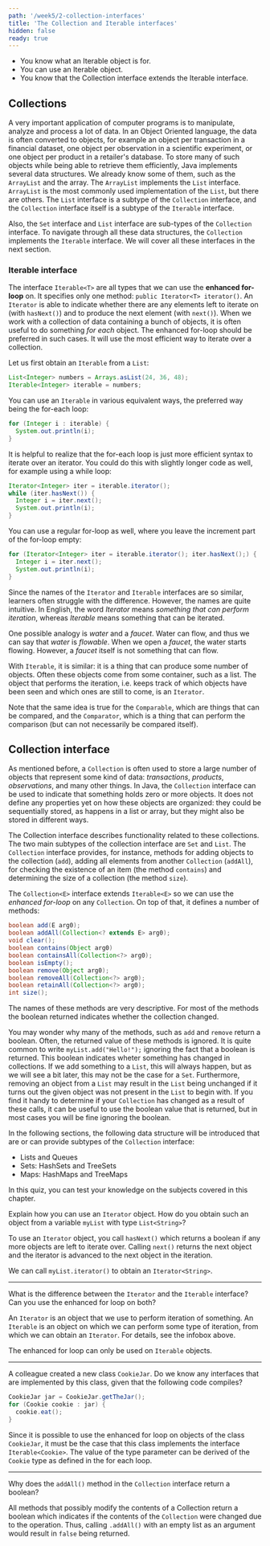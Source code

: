 ```yaml
---
path: '/week5/2-collection-interfaces'
title: 'The Collection and Iterable interfaces'
hidden: false
ready: true
---
```


<text-box variant='learningObjectives' name='Learning Objectives'>

- You know what an Iterable object is for.
- You can use an Iterable object.
- You know that the Collection interface extends the Iterable interface.

</text-box>

## Collections
A very important application of computer programs is to manipulate, analyze and process a lot of data.
In an Object Oriented language, the data is often converted to objects, for example an object per
transaction in a financial dataset, one object per observation in a scientific experiment, or
one object per product in a retailer's database.
To store many of such objects while being able to retrieve them efficiently,
Java implements several data structures. We already know some of them, such as the
`ArrayList` and the array. The `ArrayList` implements the `List` interface.
`ArrayList` is the most commonly used implementation of the `List`, but there are others.
The `List` interface is a subtype of the `Collection` interface, and the `Collection`
interface itself is a subtype of the `Iterable` interface.

Also, the `Set` interface and `List` interface are sub-types of the `Collection` interface. To navigate through all these data structures, the `Collection` implements the `Iterable` interface. We will cover all these interfaces in the next section.

### Iterable interface
The interface `Iterable<T>` are all types that we can use the **enhanced for-loop** on.
It specifies only one method: `public Iterator<T> iterator()`.
An `Iterator` is able to indicate whether there are any elements left to iterate on (with `hasNext()`) and to produce the next element (with `next()`).
When we work with a collection of data containing a bunch of objects, it is often useful to do something _for each_ object.
The enhanced for-loop should be preferred in such cases. It will use the most efficient way to iterate over a collection.

Let us first obtain an `Iterable` from a `List`:
```java
List<Integer> numbers = Arrays.asList(24, 36, 48);
Iterable<Integer> iterable = numbers;
```

You can use an `Iterable` in various equivalent ways, the preferred way being the
for-each loop:

```java
for (Integer i : iterable) {
  System.out.println(i);
}
```

It is helpful to realize that the for-each loop is just more efficient syntax to
iterate over an iterator. You could do this with slightly longer code as well,
for example using a while loop:
```java
Iterator<Integer> iter = iterable.iterator();
while (iter.hasNext()) {
  Integer i = iter.next();
  System.out.println(i);
}
```

You can use a regular for-loop as well, where you leave the increment part of the
for-loop empty:
```java
for (Iterator<Integer> iter = iterable.iterator(); iter.hasNext();) {
  Integer i = iter.next();
  System.out.println(i);
}
```

<text-box variant='hint' name='Difference between Iterable and Iterator'>

Since the names of the `Iterator` and `Iterable` interfaces are so similar,
learners often struggle with the difference. However, the names are quite
intuitive. In English, the word *Iterator*  means *something that can
perform iteration*, whereas *Iterable* means something that can be iterated.

One possible analogy is *water* and a *faucet*. Water can flow, and thus
we can say that *water* is *flowable*. When we open a *faucet*, the water
starts flowing. However, a *faucet* itself is not something that can flow.

With `Iterable`, it is similar: it is a thing that can produce some number
of objects. Often these objects come from some container, such as a list.
The object that performs the iteration, i.e. keeps track of which objects
have been seen and which ones are still to come, is an `Iterator`.

Note that the same idea is true for the `Comparable`, which are things
that can be compared, and the `Comparator`, which is a thing that can
perform the comparison (but can not necessarily be compared itself).

</text-box>

## Collection interface

As mentioned before, a `Collection` is often used to store a large number of objects
that represent some kind of data: *transactions*, *products*, *observations*,
and many other things. In Java, the `Collection` interface can be used to
indicate that something holds zero or more objects. It does not define
any properties yet on how these objects are organized: they could be
sequentially stored, as happens in a list or array, but they might also
be stored in different ways.

The Collection interface describes functionality related to these collections.
The two main subtypes of the collection interface are `Set` and `List`.
The `Collection` interface provides, for instance, methods for adding
objects to the collection (`add`), adding all elements from another `Collection`
(`addAll`), for checking
the existence of an item (the method `contains`) and determining the size of a collection (the method `size`).

The `Collection<E>` interface extends `Iterable<E>` so we can use the *enhanced for-loop* on any `Collection`.
On top of that, it defines a number of methods:

```java
boolean add(E arg0);
boolean addAll(Collection<? extends E> arg0);
void clear();
boolean contains(Object arg0)
boolean containsAll(Collection<?> arg0);
boolean isEmpty();
boolean remove(Object arg0);
boolean removeAll(Collection<?> arg0);
boolean retainAll(Collection<?> arg0);
int size();
```

The names of these methods are very descriptive. For most of the methods the boolean returned indicates whether the collection changed.

You may wonder why many of the methods, such as `add` and `remove` return a boolean. Often, the returned value
of these methods is ignored. It is quite common to write `myList.add("Hello!");` ignoring the fact that a
boolean is returned. This boolean indicates wheter something has changed in collections. If we add something to a `List`,
this will always happen, but as we will see a bit later, this may not be the case for a `Set`. Furthermore, removing an
object from a `List` may result in the `List` being unchanged if it turns out the given object was not present in the `List`
to begin with. If you find it handy to determine if your `Collection` has changed as a result of these calls, it can be
useful to use the boolean value that is returned, but in most cases you will be fine ignoring the boolean.

In the following sections, the following data structure will be introduced that are or can provide subtypes of the `Collection`
interface:

- Lists and Queues
- Sets: HashSets and TreeSets
- Maps: HashMaps and TreeMaps

<Exercise title="Test your knowledge">

In this quiz, you can test your knowledge on the subjects covered in this chapter.

Explain how you can use an `Iterator` object. How do you obtain such an object from
a variable `myList` with type `List<String>`?

<Solution>

To use an `Iterator` object, you call `hasNext()` which returns a boolean if any
more objects are left to iterate over. Calling `next()` returns the next object
and the iterator is advanced to the next object in the iteration.

We can call `myList.iterator()` to obtain an `Iterator<String>`.

</Solution>

---

What is the difference between the `Iterator` and the `Iterable` interface?
Can you use the enhanced for loop on both?

<Solution>

An `Iterator` is an object that we use to perform iteration of something.
An `Iterable` is an object on which we can perform some type of iteration,
from which we can obtain an `Iterator`. For details, see the infobox above.

The enhanced for loop can only be used on `Iterable` objects.

</Solution>

---

A colleague created a new class `CookieJar`. Do we know any interfaces that are
implemented by this class, given that the following code compiles?

```java
CookieJar jar = CookieJar.getTheJar();
for (Cookie cookie : jar) {
  cookie.eat();
}
```

<Solution>

Since it is possible to use the enhanced for loop on objects of the class `CookieJar`,
it must be the case that this class implements the interface `Iterable<Cookie>`. The
value of the type parameter can be derived of the `Cookie` type as defined in the for
each loop.

</Solution>

---

Why does the `addAll()` method in the `Collection` interface return a boolean?

<Solution>

All methods that possibly modify the contents of a Collection return a boolean
which indicates if the contents of the `Collection` were changed due to the
operation. Thus, calling `.addAll()` with an empty list as an argument would
result in `false` being returned.

</Solution>

</Exercise>
